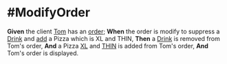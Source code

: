 # #ModifyOrder

**Given** the client [Tom](- "#client") has an [order](- "#clientOrder=createOrder()");
**When** the order is modify to suppress a [Drink](- "#drink") and [add](- "#result=addedFrom(#clientOrder)") a Pizza which is XL and THIN,
**Then** a [Drink](- "?=removedFrom(#clientOrder)") is removed from Tom's order,
**And** a Pizza [XL](- "?=#result.size") and [THIN](- "?=#result.crust") is added from Tom's order,
**And** Tom's order is displayed.
 

